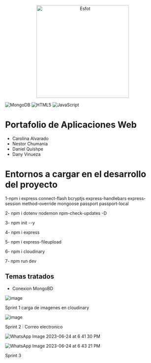 # <div>
<p align='center'>
<img src="https://esfot.epn.edu.ec/images/headers/logo_esfot_buho.png" alt="Esfot" width="300px">
</p>
</div>

   ![MongoDB](https://img.shields.io/badge/MongoDB-%234ea94b.svg?style=flat&logo=mongodb&logoColor=white) ![HTML5](https://img.shields.io/badge/html5-%23E34F26.svg?style=flat&logo=html5&logoColor=white) ![JavaScript](https://img.shields.io/badge/javascript-%23323330.svg?style=flat&logo=javascript&logoColor=%23F7DF1E)
# Portafolio de Aplicaciones Web
- Carolina Alvarado
- Nestor Chumania
- Daniel Quishpe
- Dany Vinueza
# Entornos a cargar en el desarrollo del proyecto 

1-npm i express connect-flash bcryptjs express-handlebars express-session method-override mongoose passport passport-local

2- npm i dotenv nodemon npm-check-updates -D

3- npm init --y

4- npm i express

5- npm i express-fileupload

6- npm i cloudinary

7- npm run dev

## Temas tratados 
- Conexion MongoBD

![image](https://github.com/DannyVinueza/Portafolio_Web_/assets/117754291/fc78e4d3-85ba-4388-ba53-427927f9e26b)


Sprint 1 carga de imagenes en cloudinary

![image](https://github.com/DannyVinueza/Portafolio_Web_/assets/117754291/037a8454-a760-40bf-9754-93ab4987fd15)

Sprint 2 : Correo electronico

![WhatsApp Image 2023-06-24 at 6 41 30 PM](https://github.com/DannyVinueza/Portafolio_Web_/assets/117754291/8e73aadb-04dc-4eb0-8ae7-2b9b2b8788c3)


![WhatsApp Image 2023-06-24 at 6 43 21 PM](https://github.com/DannyVinueza/Portafolio_Web_/assets/117754291/c2ea9d56-eba8-4301-8437-3e96b10b640c)

Sprint 3 

